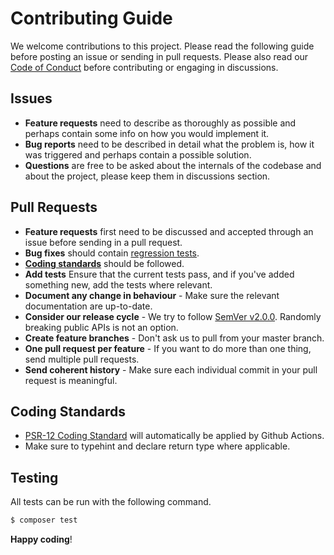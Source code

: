 # Contributing Guide

We welcome contributions to this project. Please read the following guide before posting an issue or sending in pull requests.
Please also read our [Code of Conduct](CODE_OF_CONDUCT.md) before contributing or engaging in discussions.

## Issues

- **Feature requests** need to describe as thoroughly as possible and perhaps contain some info on how you would implement it.
- **Bug reports** need to be described in detail what the problem is, how it was triggered and perhaps contain a possible solution.
- **Questions** are free to be asked about the internals of the codebase and about the project, please keep them in discussions section.

## Pull Requests

- **Feature requests** first need to be discussed and accepted through an issue before sending in a pull request.
- **Bug fixes** should contain [regression tests](https://laracasts.com/lessons/regression-testing).
- **[Coding standards](#coding-standards)** should be followed.
- **Add tests** Ensure that the current tests pass, and if you've added something new, add the tests where relevant.
- **Document any change in behaviour** - Make sure the relevant documentation are up-to-date.
- **Consider our release cycle** - We try to follow [SemVer v2.0.0](https://semver.org/). Randomly breaking public APIs is not an option.
- **Create feature branches** - Don't ask us to pull from your master branch.
- **One pull request per feature** - If you want to do more than one thing, send multiple pull requests.
- **Send coherent history** - Make sure each individual commit in your pull request is meaningful.

## Coding Standards

- [PSR-12 Coding Standard](https://www.php-fig.org/psr/psr-12/) will automatically be applied by Github Actions.
- Make sure to typehint and declare return type where applicable.

## Testing

All tests can be run with the following command.

``` bash
$ composer test
```

**Happy coding**!
